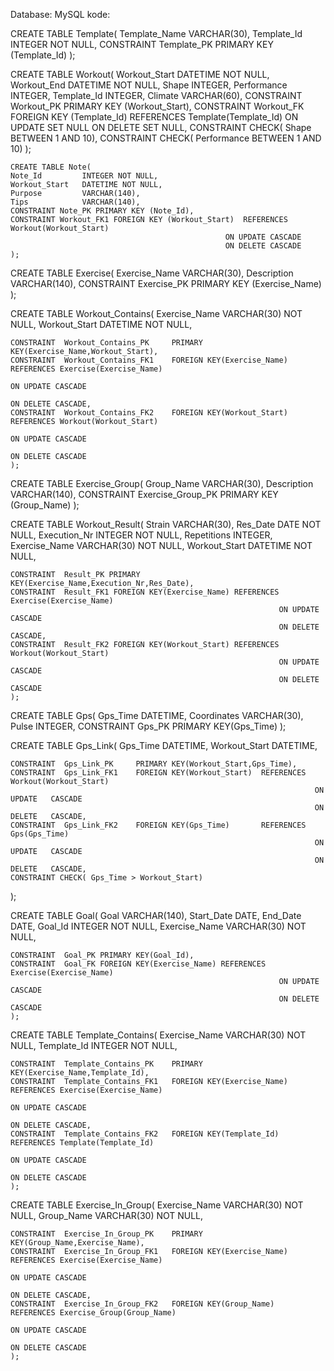 Database: MySQL kode:

CREATE TABLE Template(
	Template_Name	VARCHAR(30),
	Template_Id		INTEGER NOT NULL,
	CONSTRAINT Template_PK PRIMARY KEY (Template_Id)
	);
    
CREATE TABLE Workout(
	Workout_Start	DATETIME NOT NULL,
	Workout_End		DATETIME NOT NULL,
	Shape			INTEGER,
	Performance		INTEGER,
	Template_Id		INTEGER,
	Climate			VARCHAR(60),
	CONSTRAINT Workout_PK PRIMARY KEY (Workout_Start),
	CONSTRAINT Workout_FK FOREIGN KEY (Template_Id) REFERENCES Template(Template_Id)
													ON UPDATE SET NULL
													ON DELETE SET NULL,
	CONSTRAINT CHECK( Shape BETWEEN 1 AND 10),
	CONSTRAINT CHECK( Performance BETWEEN 1 AND 10)
	);
    
    CREATE TABLE Note(
	Note_Id			INTEGER NOT NULL,
	Workout_Start	DATETIME NOT NULL,
	Purpose			VARCHAR(140),
	Tips			VARCHAR(140),
	CONSTRAINT Note_PK PRIMARY KEY (Note_Id),
	CONSTRAINT Workout_FK1 FOREIGN KEY (Workout_Start) 	REFERENCES Workout(Workout_Start)
													ON UPDATE CASCADE
													ON DELETE CASCADE
	);
    
CREATE TABLE Exercise(
	Exercise_Name	VARCHAR(30),
	Description		VARCHAR(140),
	CONSTRAINT Exercise_PK PRIMARY KEY (Exercise_Name)
	);

CREATE TABLE Workout_Contains(
	Exercise_Name 	VARCHAR(30) NOT NULL,
	Workout_Start	DATETIME NOT NULL,

	CONSTRAINT	Workout_Contains_PK		PRIMARY KEY(Exercise_Name,Workout_Start),
	CONSTRAINT	Workout_Contains_FK1	FOREIGN KEY(Exercise_Name) REFERENCES Exercise(Exercise_Name)
																				ON UPDATE CASCADE
																				ON DELETE CASCADE,
	CONSTRAINT	Workout_Contains_FK2	FOREIGN KEY(Workout_Start) REFERENCES Workout(Workout_Start)
																				ON UPDATE CASCADE
																				ON DELETE CASCADE
	);

CREATE TABLE Exercise_Group(
	Group_Name		VARCHAR(30),
	Description		VARCHAR(140),
	CONSTRAINT Exercise_Group_PK PRIMARY KEY (Group_Name)
	);

CREATE TABLE Workout_Result(
	Strain			VARCHAR(30),
	Res_Date		DATE NOT NULL,
	Execution_Nr	INTEGER NOT NULL,
	Repetitions		INTEGER,
	Exercise_Name	VARCHAR(30) NOT NULL,
    Workout_Start 	DATETIME NOT NULL,

	CONSTRAINT	Result_PK PRIMARY KEY(Exercise_Name,Execution_Nr,Res_Date),
	CONSTRAINT	Result_FK1 FOREIGN KEY(Exercise_Name) REFERENCES Exercise(Exercise_Name)
																ON UPDATE CASCADE
																ON DELETE CASCADE,
	CONSTRAINT	Result_FK2 FOREIGN KEY(Workout_Start) REFERENCES Workout(Workout_Start)
																ON UPDATE CASCADE
																ON DELETE CASCADE
	);

CREATE TABLE Gps(
	Gps_Time		DATETIME,
	Coordinates		VARCHAR(30),
	Pulse			INTEGER,
	CONSTRAINT Gps_PK PRIMARY KEY(Gps_Time)
	);
    
CREATE TABLE Gps_Link(
	Gps_Time		DATETIME,
	Workout_Start	DATETIME,
	
	CONSTRAINT	Gps_Link_PK		PRIMARY KEY(Workout_Start,Gps_Time),
	CONSTRAINT	Gps_Link_FK1	FOREIGN KEY(Workout_Start)	REFERENCES	Workout(Workout_Start)
																		ON UPDATE	CASCADE
																		ON DELETE	CASCADE,
	CONSTRAINT	Gps_Link_FK2	FOREIGN KEY(Gps_Time)		REFERENCES	Gps(Gps_Time)
																		ON UPDATE	CASCADE
																		ON DELETE	CASCADE,
	CONSTRAINT CHECK( Gps_Time > Workout_Start)					
);

CREATE TABLE Goal(
	Goal			VARCHAR(140),
	Start_Date		DATE,
	End_Date		DATE,
	Goal_Id			INTEGER NOT NULL,
	Exercise_Name	VARCHAR(30) NOT NULL,

	CONSTRAINT	Goal_PK PRIMARY KEY(Goal_Id),
	CONSTRAINT	Goal_FK FOREIGN KEY(Exercise_Name) REFERENCES Exercise(Exercise_Name)
																ON UPDATE CASCADE
																ON DELETE CASCADE
	);

CREATE TABLE Template_Contains(
	Exercise_Name 	VARCHAR(30) NOT NULL,
	Template_Id		INTEGER NOT NULL,

	CONSTRAINT	Template_Contains_PK	PRIMARY KEY(Exercise_Name,Template_Id),
	CONSTRAINT	Template_Contains_FK1	FOREIGN KEY(Exercise_Name) REFERENCES Exercise(Exercise_Name)
																				ON UPDATE CASCADE
																				ON DELETE CASCADE,
	CONSTRAINT	Template_Contains_FK2	FOREIGN KEY(Template_Id) REFERENCES Template(Template_Id)
																				ON UPDATE CASCADE
																				ON DELETE CASCADE
	);

CREATE TABLE Exercise_In_Group(
	Exercise_Name	VARCHAR(30)	NOT NULL,
	Group_Name		VARCHAR(30)	NOT NULL,

	CONSTRAINT	Exercise_In_Group_PK	PRIMARY KEY(Group_Name,Exercise_Name),
	CONSTRAINT	Exercise_In_Group_FK1	FOREIGN KEY(Exercise_Name) REFERENCES Exercise(Exercise_Name)
																				ON UPDATE CASCADE
																				ON DELETE CASCADE,
	CONSTRAINT	Exercise_In_Group_FK2	FOREIGN KEY(Group_Name) 	REFERENCES Exercise_Group(Group_Name)
																				ON UPDATE CASCADE
																				ON DELETE CASCADE
	);
